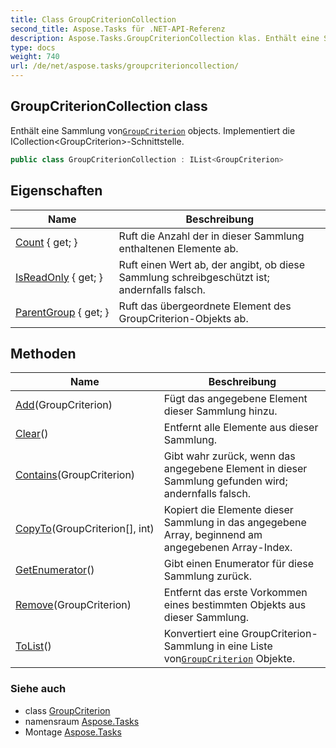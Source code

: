 ```yaml
---
title: Class GroupCriterionCollection
second_title: Aspose.Tasks für .NET-API-Referenz
description: Aspose.Tasks.GroupCriterionCollection klas. Enthält eine Sammlung vonGroupCriterion objects. Implementiert die ICollectionGroupCriterionSchnittstelle.
type: docs
weight: 740
url: /de/net/aspose.tasks/groupcriterioncollection/
---
```

## GroupCriterionCollection class

Enthält eine Sammlung von[`GroupCriterion`](../groupcriterion/) objects. Implementiert die ICollection&lt;GroupCriterion&gt;-Schnittstelle.

```csharp
public class GroupCriterionCollection : IList<GroupCriterion>
```

## Eigenschaften

| Name | Beschreibung |
| --- | --- |
| [Count](../../aspose.tasks/groupcriterioncollection/count/) { get; } | Ruft die Anzahl der in dieser Sammlung enthaltenen Elemente ab. |
| [IsReadOnly](../../aspose.tasks/groupcriterioncollection/isreadonly/) { get; } | Ruft einen Wert ab, der angibt, ob diese Sammlung schreibgeschützt ist; andernfalls falsch. |
| [ParentGroup](../../aspose.tasks/groupcriterioncollection/parentgroup/) { get; } | Ruft das übergeordnete Element des GroupCriterion-Objekts ab. |

## Methoden

| Name | Beschreibung |
| --- | --- |
| [Add](../../aspose.tasks/groupcriterioncollection/add/)(GroupCriterion) | Fügt das angegebene Element dieser Sammlung hinzu. |
| [Clear](../../aspose.tasks/groupcriterioncollection/clear/)() | Entfernt alle Elemente aus dieser Sammlung. |
| [Contains](../../aspose.tasks/groupcriterioncollection/contains/)(GroupCriterion) | Gibt wahr zurück, wenn das angegebene Element in dieser Sammlung gefunden wird; andernfalls falsch. |
| [CopyTo](../../aspose.tasks/groupcriterioncollection/copyto/)(GroupCriterion[], int) | Kopiert die Elemente dieser Sammlung in das angegebene Array, beginnend am angegebenen Array-Index. |
| [GetEnumerator](../../aspose.tasks/groupcriterioncollection/getenumerator/)() | Gibt einen Enumerator für diese Sammlung zurück. |
| [Remove](../../aspose.tasks/groupcriterioncollection/remove/)(GroupCriterion) | Entfernt das erste Vorkommen eines bestimmten Objekts aus dieser Sammlung. |
| [ToList](../../aspose.tasks/groupcriterioncollection/tolist/)() | Konvertiert eine GroupCriterion-Sammlung in eine Liste von[`GroupCriterion`](../groupcriterion/) Objekte. |

### Siehe auch

* class [GroupCriterion](../groupcriterion/)
* namensraum [Aspose.Tasks](../../aspose.tasks/)
* Montage [Aspose.Tasks](../../)


